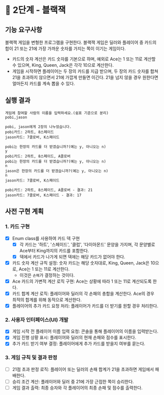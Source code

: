 # 🚀 2단계 - 블랙잭

## 기능 요구사항

블랙잭 게임을 변형한 프로그램을 구현한다. 블랙잭 게임은 딜러와 플레이어 중 카드의 합이 21 또는 21에 가장 가까운 숫자를 가지는 쪽이 이기는 게임이다.

- 카드의 숫자 계산은 카드 숫자를 기본으로 하며, 예외로 Ace는 1 또는 11로 계산할 수 있으며, King, Queen, Jack은 각각 10으로 계산한다.
- 게임을 시작하면 플레이어는 두 장의 카드를 지급 받으며, 두 장의 카드 숫자를 합쳐 21을 초과하지 않으면서 21에 가깝게 만들면 이긴다. 21을 넘지 않을 경우 원한다면 얼마든지 카드를 계속 뽑을 수 있다.

## 실행 결과

```
게임에 참여할 사람의 이름을 입력하세요.(쉼표 기준으로 분리)
pobi,jason

pobi, jason에게 2장의 나누었습니다.
pobi카드: 2하트, 8스페이드
jason카드: 7클로버, K스페이드

pobi는 한장의 카드를 더 받겠습니까?(예는 y, 아니오는 n)
y
pobi카드: 2하트, 8스페이드, A클로버
pobi는 한장의 카드를 더 받겠습니까?(예는 y, 아니오는 n)
n
jason은 한장의 카드를 더 받겠습니까?(예는 y, 아니오는 n)
n
jason카드: 7클로버, K스페이드

pobi카드: 2하트, 8스페이드, A클로버 - 결과: 21
jason카드: 7클로버, K스페이드 - 결과: 17
```

## 사전 구현 계획

### 1. 카드 구현

- [x] Enum class를 사용하여 카드 덱 구현
  - [x] 각 카드는 '하트', '스페이드', '클럽', '다이아몬드' 문양을 가지며, 각 문양별로 Ace부터 King까지의 카드를 포함한다.
  - [x] 덱에서 카드가 나가게 되면 덱에는 해당 카드가 없어야 한다.
- [x] 카드 숫자 계산 규칙 설정: 숫자 카드는 해당 숫자대로, King, Queen, Jack은 10으로, Ace는 1 또는 11로 계산한다.
  - 이것은 `손패`가 결정하는 것이다.
- [x] Ace 카드의 가변적 계산 로직 구현: Ace는 상황에 따라 1 또는 11로 계산되도록 한다.
- [x] 카드 합계 계산 로직: 플레이어와 딜러의 각 손패의 총합을 계산한다. Ace의 경우 최적의 합계를 위해 동적으로 계산한다.
- [x] 플레이어의 추가 카드 요청 처리: 플레이어가 카드를 더 받기를 원할 경우 처리한다.

[//]: # (- [ ] 플레이어와 딜러의 초기 카드 할당: 게임 시작 시 플레이어와 딜러에게 각각 2장의 카드를 무작위로 할당한다.)

### 2. 사용자 인터페이스(UI) 개발

- [x] 게임 시작 전 플레이어 이름 입력 요청: 콘솔을 통해 플레이어의 이름을 입력받는다.
- [x] 게임 진행 상황 표시: 플레이어와 딜러의 현재 손패와 점수를 표시한다.
- [x] 추가 카드 받기 여부 결정: 플레이어에게 추가 카드를 받을지 여부를 묻는다.

### 3. 게임 규칙 및 결과 판정

- [ ] 21점 초과 판정 로직: 플레이어 또는 딜러의 손패 합계가 21을 초과하면 게임에서 패배한다.
- [ ] 승리 조건 계산: 플레이어와 딜러 중 21에 가장 근접한 쪽이 승리한다.
- [ ] 게임 결과 출력: 최종 승자와 각 플레이어의 최종 손패 및 점수를 출력한다.